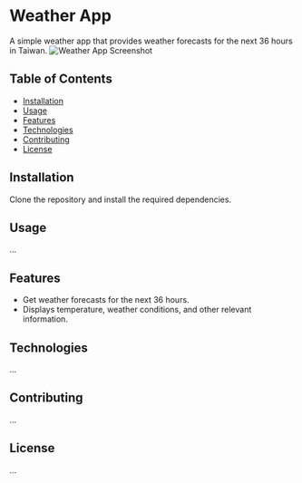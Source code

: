 # Weather App

A simple weather app that provides weather forecasts for the next 36 hours in Taiwan.
![Weather App Screenshot](https://files.slack.com/files-pri/T036SASTY7M-F05KPQVBSFP/image.png)

## Table of Contents
- [Installation](#installation)
- [Usage](#usage)
- [Features](#features)
- [Technologies](#technologies)
- [Contributing](#contributing)
- [License](#license)
## Installation
Clone the repository and install the required dependencies.
## Usage

...

## Features
- Get weather forecasts for the next 36 hours.
- Displays temperature, weather conditions, and other relevant information.

## Technologies

...

## Contributing

...

## License

...
